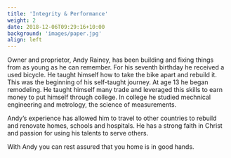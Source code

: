 ```yaml
---
title: 'Integrity & Performance'
weight: 2
date: 2018-12-06T09:29:16+10:00
background: 'images/paper.jpg'
align: left
---
```


Owner and proprietor, Andy Rainey, has been building and fixing things from as young as he can remember. For his seventh birthday he received a used bicycle. He taught himself how to take the bike apart and rebuild it. This was the beginning of his self-taught journey. At age 13 he began remodeling. He taught himself many trade and leveraged this skills to earn money to put himself through college. In college he studied mechnical engineering and metrology, the science of measurements.

Andy’s experience has allowed him to travel to other countries to rebuild and renovate homes, schools and hospitals. He has a strong faith in Christ and passion for using his talents to serve others.

With Andy you can rest assured that you home is in good hands.
